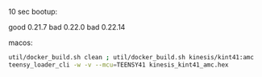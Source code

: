 10 sec bootup:

good 0.21.7
bad  0.22.0
bad  0.22.14

macos:
```sh
util/docker_build.sh clean ; util/docker_build.sh kinesis/kint41:amc
teensy_loader_cli -w -v --mcu=TEENSY41 kinesis_kint41_amc.hex
```

